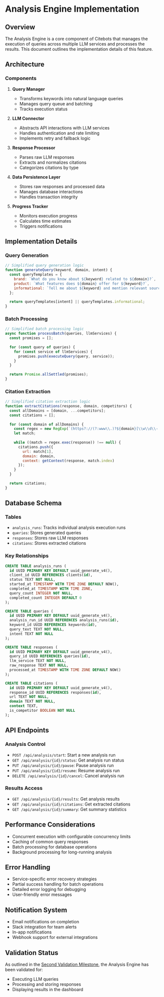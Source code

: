 # Analysis Engine Implementation

## Overview

The Analysis Engine is a core component of Citebots that manages the execution of queries across multiple LLM services and processes the results. This document outlines the implementation details of this feature.

## Architecture

### Components

1. **Query Manager**
   - Transforms keywords into natural language queries
   - Manages query queue and batching
   - Tracks execution status

2. **LLM Connector**
   - Abstracts API interactions with LLM services
   - Handles authentication and rate limiting
   - Implements retry and fallback logic

3. **Response Processor**
   - Parses raw LLM responses
   - Extracts and normalizes citations
   - Categorizes citations by type

4. **Data Persistence Layer**
   - Stores raw responses and processed data
   - Manages database interactions
   - Handles transaction integrity

5. **Progress Tracker**
   - Monitors execution progress
   - Calculates time estimates
   - Triggers notifications

## Implementation Details

### Query Generation

```javascript
// Simplified query generation logic
function generateQuery(keyword, domain, intent) {
  const queryTemplates = {
    brand: `What do you know about ${keyword} related to ${domain}?`,
    product: `What features does ${domain} offer for ${keyword}?`,
    informational: `Tell me about ${keyword} and mention relevant sources.`
  };
  
  return queryTemplates[intent] || queryTemplates.informational;
}
```

### Batch Processing

```javascript
// Simplified batch processing logic
async function processBatch(queries, llmServices) {
  const promises = [];
  
  for (const query of queries) {
    for (const service of llmServices) {
      promises.push(executeQuery(query, service));
    }
  }
  
  return Promise.allSettled(promises);
}
```

### Citation Extraction

```javascript
// Simplified citation extraction logic
function extractCitations(response, domain, competitors) {
  const allDomains = [domain, ...competitors];
  const citations = [];
  
  for (const domain of allDomains) {
    const regex = new RegExp(`(https?://(?:www\\.)?${domain}[\\w\\d\\-./]*)`, 'gi');
    let match;
    
    while ((match = regex.exec(response)) !== null) {
      citations.push({
        url: match[1],
        domain: domain,
        context: getContext(response, match.index)
      });
    }
  }
  
  return citations;
}
```

## Database Schema

### Tables

- `analysis_runs`: Tracks individual analysis execution runs
- `queries`: Stores generated queries
- `responses`: Stores raw LLM responses
- `citations`: Stores extracted citations

### Key Relationships

```sql
CREATE TABLE analysis_runs (
  id UUID PRIMARY KEY DEFAULT uuid_generate_v4(),
  client_id UUID REFERENCES clients(id),
  status TEXT NOT NULL,
  started_at TIMESTAMP WITH TIME ZONE DEFAULT NOW(),
  completed_at TIMESTAMP WITH TIME ZONE,
  query_count INTEGER NOT NULL,
  completed_count INTEGER DEFAULT 0
);

CREATE TABLE queries (
  id UUID PRIMARY KEY DEFAULT uuid_generate_v4(),
  analysis_run_id UUID REFERENCES analysis_runs(id),
  keyword_id UUID REFERENCES keywords(id),
  query_text TEXT NOT NULL,
  intent TEXT NOT NULL
);

CREATE TABLE responses (
  id UUID PRIMARY KEY DEFAULT uuid_generate_v4(),
  query_id UUID REFERENCES queries(id),
  llm_service TEXT NOT NULL,
  raw_response TEXT NOT NULL,
  processed_at TIMESTAMP WITH TIME ZONE DEFAULT NOW()
);

CREATE TABLE citations (
  id UUID PRIMARY KEY DEFAULT uuid_generate_v4(),
  response_id UUID REFERENCES responses(id),
  url TEXT NOT NULL,
  domain TEXT NOT NULL,
  context TEXT,
  is_competitor BOOLEAN NOT NULL
);
```

## API Endpoints

### Analysis Control

- `POST /api/analysis/start`: Start a new analysis run
- `GET /api/analysis/{id}/status`: Get analysis run status
- `PUT /api/analysis/{id}/pause`: Pause analysis run
- `PUT /api/analysis/{id}/resume`: Resume analysis run
- `DELETE /api/analysis/{id}/cancel`: Cancel analysis run

### Results Access

- `GET /api/analysis/{id}/results`: Get analysis results
- `GET /api/analysis/{id}/citations`: Get extracted citations
- `GET /api/analysis/{id}/summary`: Get summary statistics

## Performance Considerations

- Concurrent execution with configurable concurrency limits
- Caching of common query responses
- Batch processing for database operations
- Background processing for long-running analysis

## Error Handling

- Service-specific error recovery strategies
- Partial success handling for batch operations
- Detailed error logging for debugging
- User-friendly error messages

## Notification System

- Email notifications on completion
- Slack integration for team alerts
- In-app notifications
- Webhook support for external integrations

## Validation Status

As outlined in the [Second Validation Milestone](../../validation/second-milestone.md), the Analysis Engine has been validated for:

- Executing LLM queries
- Processing and storing responses
- Displaying results in the dashboard